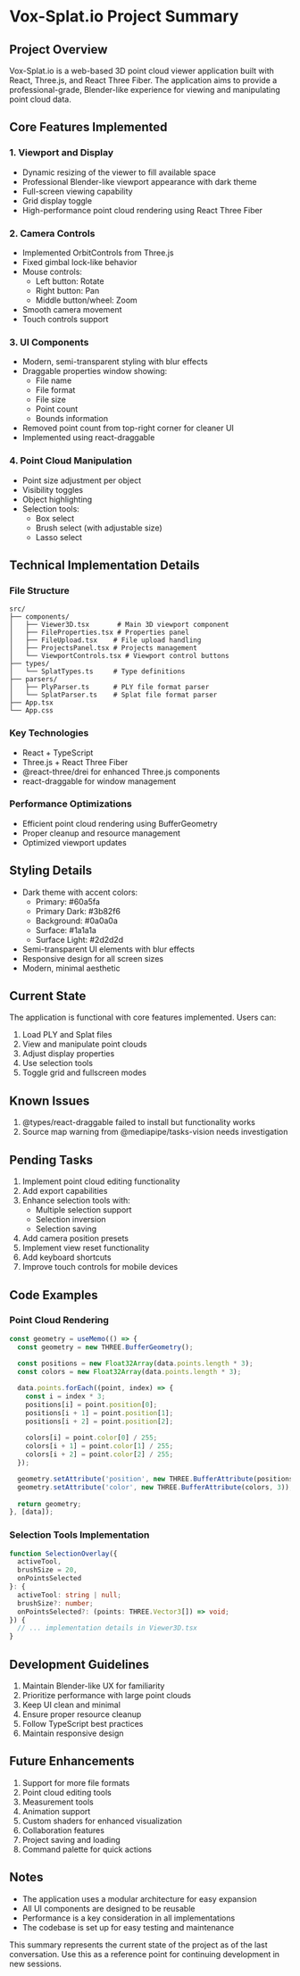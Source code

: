 # Vox-Splat.io Project Summary

## Project Overview
Vox-Splat.io is a web-based 3D point cloud viewer application built with React, Three.js, and React Three Fiber. The application aims to provide a professional-grade, Blender-like experience for viewing and manipulating point cloud data.

## Core Features Implemented

### 1. Viewport and Display
- Dynamic resizing of the viewer to fill available space
- Professional Blender-like viewport appearance with dark theme
- Full-screen viewing capability
- Grid display toggle
- High-performance point cloud rendering using React Three Fiber

### 2. Camera Controls
- Implemented OrbitControls from Three.js
- Fixed gimbal lock-like behavior
- Mouse controls:
  - Left button: Rotate
  - Right button: Pan
  - Middle button/wheel: Zoom
- Smooth camera movement
- Touch controls support

### 3. UI Components
- Modern, semi-transparent styling with blur effects
- Draggable properties window showing:
  - File name
  - File format
  - File size
  - Point count
  - Bounds information
- Removed point count from top-right corner for cleaner UI
- Implemented using react-draggable

### 4. Point Cloud Manipulation
- Point size adjustment per object
- Visibility toggles
- Object highlighting
- Selection tools:
  - Box select
  - Brush select (with adjustable size)
  - Lasso select

## Technical Implementation Details

### File Structure
```
src/
├── components/
│   ├── Viewer3D.tsx       # Main 3D viewport component
│   ├── FileProperties.tsx # Properties panel
│   ├── FileUpload.tsx    # File upload handling
│   ├── ProjectsPanel.tsx # Projects management
│   └── ViewportControls.tsx # Viewport control buttons
├── types/
│   └── SplatTypes.ts     # Type definitions
├── parsers/
│   ├── PlyParser.ts      # PLY file format parser
│   └── SplatParser.ts    # Splat file format parser
├── App.tsx
└── App.css
```

### Key Technologies
- React + TypeScript
- Three.js + React Three Fiber
- @react-three/drei for enhanced Three.js components
- react-draggable for window management

### Performance Optimizations
- Efficient point cloud rendering using BufferGeometry
- Proper cleanup and resource management
- Optimized viewport updates

## Styling Details
- Dark theme with accent colors:
  - Primary: #60a5fa
  - Primary Dark: #3b82f6
  - Background: #0a0a0a
  - Surface: #1a1a1a
  - Surface Light: #2d2d2d
- Semi-transparent UI elements with blur effects
- Responsive design for all screen sizes
- Modern, minimal aesthetic

## Current State
The application is functional with core features implemented. Users can:
1. Load PLY and Splat files
2. View and manipulate point clouds
3. Adjust display properties
4. Use selection tools
5. Toggle grid and fullscreen modes

## Known Issues
1. @types/react-draggable failed to install but functionality works
2. Source map warning from @mediapipe/tasks-vision needs investigation

## Pending Tasks
1. Implement point cloud editing functionality
2. Add export capabilities
3. Enhance selection tools with:
   - Multiple selection support
   - Selection inversion
   - Selection saving
4. Add camera position presets
5. Implement view reset functionality
6. Add keyboard shortcuts
7. Improve touch controls for mobile devices

## Code Examples

### Point Cloud Rendering
```typescript
const geometry = useMemo(() => {
  const geometry = new THREE.BufferGeometry();
  
  const positions = new Float32Array(data.points.length * 3);
  const colors = new Float32Array(data.points.length * 3);

  data.points.forEach((point, index) => {
    const i = index * 3;
    positions[i] = point.position[0];
    positions[i + 1] = point.position[1];
    positions[i + 2] = point.position[2];
    
    colors[i] = point.color[0] / 255;
    colors[i + 1] = point.color[1] / 255;
    colors[i + 2] = point.color[2] / 255;
  });

  geometry.setAttribute('position', new THREE.BufferAttribute(positions, 3));
  geometry.setAttribute('color', new THREE.BufferAttribute(colors, 3));
  
  return geometry;
}, [data]);
```

### Selection Tools Implementation
```typescript
function SelectionOverlay({ 
  activeTool, 
  brushSize = 20,
  onPointsSelected 
}: { 
  activeTool: string | null;
  brushSize?: number;
  onPointsSelected?: (points: THREE.Vector3[]) => void;
}) {
  // ... implementation details in Viewer3D.tsx
}
```

## Development Guidelines
1. Maintain Blender-like UX for familiarity
2. Prioritize performance with large point clouds
3. Keep UI clean and minimal
4. Ensure proper resource cleanup
5. Follow TypeScript best practices
6. Maintain responsive design

## Future Enhancements
1. Support for more file formats
2. Point cloud editing tools
3. Measurement tools
4. Animation support
5. Custom shaders for enhanced visualization
6. Collaboration features
7. Project saving and loading
8. Command palette for quick actions

## Notes
- The application uses a modular architecture for easy expansion
- All UI components are designed to be reusable
- Performance is a key consideration in all implementations
- The codebase is set up for easy testing and maintenance

This summary represents the current state of the project as of the last conversation. Use this as a reference point for continuing development in new sessions. 
